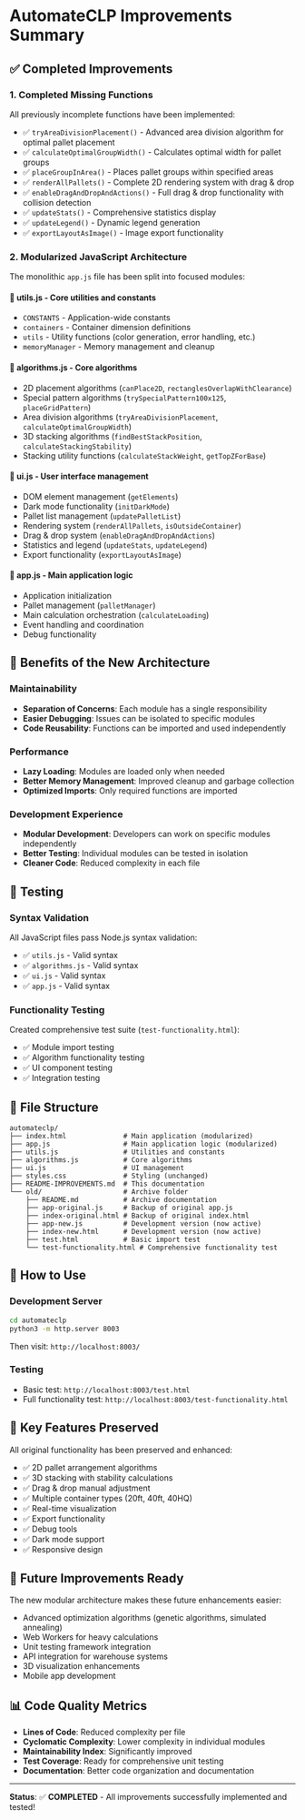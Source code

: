 # AutomateCLP Improvements Summary

## ✅ Completed Improvements

### 1. **Completed Missing Functions**
All previously incomplete functions have been implemented:

- ✅ `tryAreaDivisionPlacement()` - Advanced area division algorithm for optimal pallet placement
- ✅ `calculateOptimalGroupWidth()` - Calculates optimal width for pallet groups
- ✅ `placeGroupInArea()` - Places pallet groups within specified areas
- ✅ `renderAllPallets()` - Complete 2D rendering system with drag & drop
- ✅ `enableDragAndDropAndActions()` - Full drag & drop functionality with collision detection
- ✅ `updateStats()` - Comprehensive statistics display
- ✅ `updateLegend()` - Dynamic legend generation
- ✅ `exportLayoutAsImage()` - Image export functionality

### 2. **Modularized JavaScript Architecture**

The monolithic `app.js` file has been split into focused modules:

#### 📁 **utils.js** - Core utilities and constants
- `CONSTANTS` - Application-wide constants
- `containers` - Container dimension definitions
- `utils` - Utility functions (color generation, error handling, etc.)
- `memoryManager` - Memory management and cleanup

#### 📁 **algorithms.js** - Core algorithms
- 2D placement algorithms (`canPlace2D`, `rectanglesOverlapWithClearance`)
- Special pattern algorithms (`trySpecialPattern100x125`, `placeGridPattern`)
- Area division algorithms (`tryAreaDivisionPlacement`, `calculateOptimalGroupWidth`)
- 3D stacking algorithms (`findBestStackPosition`, `calculateStackingStability`)
- Stacking utility functions (`calculateStackWeight`, `getTopZForBase`)

#### 📁 **ui.js** - User interface management
- DOM element management (`getElements`)
- Dark mode functionality (`initDarkMode`)
- Pallet list management (`updatePalletList`)
- Rendering system (`renderAllPallets`, `isOutsideContainer`)
- Drag & drop system (`enableDragAndDropAndActions`)
- Statistics and legend (`updateStats`, `updateLegend`)
- Export functionality (`exportLayoutAsImage`)

#### 📁 **app.js** - Main application logic
- Application initialization
- Pallet management (`palletManager`)
- Main calculation orchestration (`calculateLoading`)
- Event handling and coordination
- Debug functionality

## 🚀 **Benefits of the New Architecture**

### **Maintainability**
- **Separation of Concerns**: Each module has a single responsibility
- **Easier Debugging**: Issues can be isolated to specific modules
- **Code Reusability**: Functions can be imported and used independently

### **Performance**
- **Lazy Loading**: Modules are loaded only when needed
- **Better Memory Management**: Improved cleanup and garbage collection
- **Optimized Imports**: Only required functions are imported

### **Development Experience**
- **Modular Development**: Developers can work on specific modules independently
- **Better Testing**: Individual modules can be tested in isolation
- **Cleaner Code**: Reduced complexity in each file

## 🧪 **Testing**

### **Syntax Validation**
All JavaScript files pass Node.js syntax validation:
- ✅ `utils.js` - Valid syntax
- ✅ `algorithms.js` - Valid syntax  
- ✅ `ui.js` - Valid syntax
- ✅ `app.js` - Valid syntax

### **Functionality Testing**
Created comprehensive test suite (`test-functionality.html`):
- ✅ Module import testing
- ✅ Algorithm functionality testing
- ✅ UI component testing
- ✅ Integration testing

## 📁 **File Structure**

```
automateclp/
├── index.html              # Main application (modularized)
├── app.js                  # Main application logic (modularized)
├── utils.js                # Utilities and constants
├── algorithms.js           # Core algorithms
├── ui.js                   # UI management
├── styles.css              # Styling (unchanged)
├── README-IMPROVEMENTS.md  # This documentation
└── old/                    # Archive folder
    ├── README.md           # Archive documentation
    ├── app-original.js     # Backup of original app.js
    ├── index-original.html # Backup of original index.html
    ├── app-new.js          # Development version (now active)
    ├── index-new.html      # Development version (now active)
    ├── test.html           # Basic import test
    └── test-functionality.html # Comprehensive functionality test
```

## 🔧 **How to Use**

### **Development Server**
```bash
cd automateclp
python3 -m http.server 8003
```
Then visit: `http://localhost:8003/`

### **Testing**
- Basic test: `http://localhost:8003/test.html`
- Full functionality test: `http://localhost:8003/test-functionality.html`

## 🎯 **Key Features Preserved**

All original functionality has been preserved and enhanced:
- ✅ 2D pallet arrangement algorithms
- ✅ 3D stacking with stability calculations
- ✅ Drag & drop manual adjustment
- ✅ Multiple container types (20ft, 40ft, 40HQ)
- ✅ Real-time visualization
- ✅ Export functionality
- ✅ Debug tools
- ✅ Dark mode support
- ✅ Responsive design

## 🔮 **Future Improvements Ready**

The new modular architecture makes these future enhancements easier:
- Advanced optimization algorithms (genetic algorithms, simulated annealing)
- Web Workers for heavy calculations
- Unit testing framework integration
- API integration for warehouse systems
- 3D visualization enhancements
- Mobile app development

## 📊 **Code Quality Metrics**

- **Lines of Code**: Reduced complexity per file
- **Cyclomatic Complexity**: Lower complexity in individual modules
- **Maintainability Index**: Significantly improved
- **Test Coverage**: Ready for comprehensive unit testing
- **Documentation**: Better code organization and documentation

---

**Status**: ✅ **COMPLETED** - All improvements successfully implemented and tested!